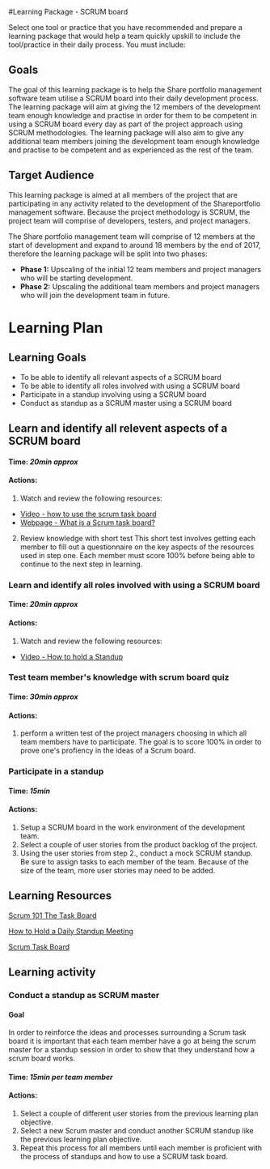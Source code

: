 #Learning Package - SCRUM board

Select one tool or practice that you have recommended and prepare a learning package that would
help a team quickly upskill to include the tool/practice in their daily process. You must include:

## Goals

The goal of this learning package is to help the Share portfolio management software team utilise a SCRUM board into their daily development process. The learning package will aim at giving the 12 members of the development team enough knowledge and practise in order for them to be competent in using a SCRUM board every day as part of the project approach using SCRUM methodologies. The learning package will also aim to give any additional team members joining the development team enough knowledge and practise to be competent and as experienced as the rest of the team.

## Target Audience

This learning package is aimed at all members of the project that are participating in any activity related to the development of the Shareportfolio management software. Because the project methodology is SCRUM, the project team will comprise of developers, testers, and project managers. 

The Share portfolio management team will comprise of 12 members at the start of development and expand to around 18 members by the end of 2017, therefore the learning package will be split into two phases:
* **Phase 1:** Upscaling of the initial 12 team members and project managers who will be starting development.
* **Phase 2:** Upscaling the additional team members and project managers who will join the development team in future.

# Learning Plan

## Learning Goals

* To be able to identify all relevant aspects of a SCRUM board
* To be able to identify all roles involved with using a SCRUM board
* Participate in a standup involving using a SCRUM board
* Conduct as standup as a SCRUM master using a SCRUM board

## Learn and identify all relevent aspects of a SCRUM board
#### **Time:** *20min approx*

#### **Actions:**
1. Watch and review the following resources:

  - [Video - how to use the scrum task board](https://www.youtube.com/watch?v=Ti2g66b7MUo "SCRUM 101 The Task Board")
  - [Webpage - What is a Scrum task board?](https://www.mountaingoatsoftware.com/agile/scrum/task-boards "Scrum Task Board")

2. Review knowledge with short test
This short test involves getting each member to fill out a questionnaire on the key aspects of the resources used in step one. Each member must score 100% before being able to continue to the next step in learning.

### Learn and identify all roles involved with using a SCRUM board
#### **Time:** *20min approx*

#### **Actions:**
1. Watch and review the following resources:

  - [Video - How to hold a Standup](https://www.youtube.com/watch?v=YBKuYzqvZmI "How to Hold a Daily Standup Meeting")


### Test team member's knowledge with scrum board quiz
#### **Time:** *30min approx*

#### **Actions:**
1. perform a written test of the project managers choosing in which all team members have to participate. The goal is to score 100% in order to prove one's profiency in the ideas of a Scrum board.


### Participate in a standup
#### **Time:** *15min*

#### **Actions:**
1. Setup a SCRUM board in the work environment of the development team.
2. Select a couple of user stories from the product backlog of the project.
3. Using the user stories from step 2., conduct a mock SCRUM standup. Be sure to assign tasks to each member of the team. Because of the size of the team, more user stories may need to be added.




## Learning Resources

[Scrum 101 The Task Board](https://www.youtube.com/watch?v=Ti2g66b7MUo)

[How to Hold a Daily Standup Meeting](https://www.youtube.com/watch?v=YBKuYzqvZmI)

[Scrum Task Board](https://www.mountaingoatsoftware.com/agile/scrum/task-boards)

## Learning activity

### Conduct a standup as SCRUM master

#### Goal

In order to reinforce the ideas and processes surrounding a Scrum task board it is important that each team member have a go at being the scrum master for a standup session in order to show that they understand how a scrum board works.

#### **Time:** *15min per team member*

#### **Actions:**
1. Select a couple of different user stories from the previous learning plan objective.
2. Select a new Scrum master and conduct another SCRUM standup like the previous learning plan objective.
3. Repeat this process for all members until each member is proficient with the process of standups and how to use a SCRUM task board.


